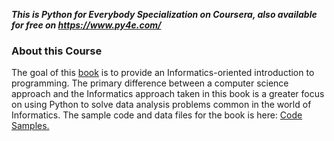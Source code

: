 ***This is Python for Everybody Specialization on Coursera, also available for free on https://www.py4e.com/***

### About this Course

The goal of this [book](https://www.py4e.com/book) is to provide an Informatics-oriented introduction to programming. The primary difference between a computer science approach and the Informatics approach taken in this book is a greater focus on using Python to solve data analysis problems common in the world of Informatics.
 The sample code and data files for the book is here: [Code Samples.](https://www.py4e.com/code3/)